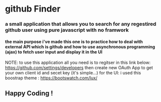 # github Finder 
### a small application that allows you to search for any regestired github user using pure javascript with no framwork
#### the main purpose i've made this one is to practice how to deal with external API which is github and how to use asynchronous programming (ajax) to fetch user input and display it in the UI
NOTE: to use this application all you need is to regitser in this link below:
 https://github.com/settings/developers then create new OAuth App to get your own client id and secet key (it's simple...)
 for the UI: i used this boostrap theme : https://bootswatch.com/lux/
## Happy Coding ! 

